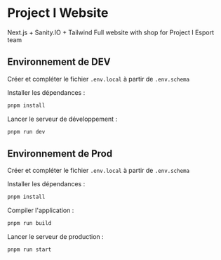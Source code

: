 # Project I Website

Next.js + Sanity.IO + Tailwind Full website with shop for Project I Esport team

## Environnement de DEV

Créer et compléter le fichier `.env.local` à partir de `.env.schema`

Installer les dépendances :
```bash
pnpm install
```
Lancer le serveur de développement :
```bash
pnpm run dev
```

## Environnement de Prod

Créer et compléter le fichier `.env.local` à partir de `.env.schema`

Installer les dépendances :
```bash
pnpm install
```
Compiler l'application :
```bash
pnpm run build
```
Lancer le serveur de production :
```bash
pnpm run start
```